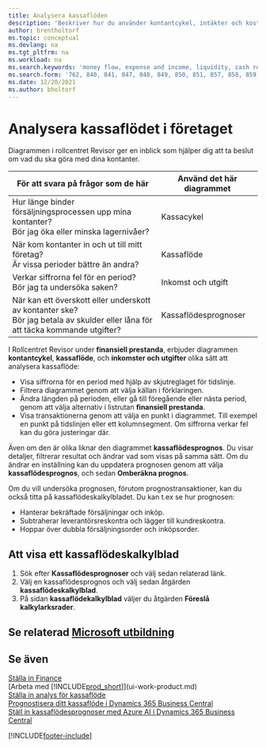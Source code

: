 ```yaml
---
title: Analysera kassaflöden
description: 'Beskriver hur du använder kontantcykel, intäkter och kostnader, kassaflöde och kassaflödesprognosdiagrammet för att analysera tidigare flöden av likvida medel från och till ditt företag.'
author: brentholtorf
ms.topic: conceptual
ms.devlang: na
ms.tgt_pltfrm: na
ms.workload: na
ms.search.keywords: 'money flow, expense and income, liquidity, cash receipts minus cash payments, Cartera'
ms.search.form: '762, 840, 841, 847, 848, 849, 850, 851, 857, 858, 859, 860, 862, 863, 865, 866, 867, 868, 869, 1818'
ms.date: 12/20/2021
ms.author: bholtorf
---
```

# Analysera kassaflödet i företaget
Diagrammen i rollcentret Revisor ger en inblick som hjälper dig att ta beslut om vad du ska göra med dina kontanter.  

| För att svara på frågor som de här | Använd det här diagrammet |
| --- | --- |
| Hur länge binder försäljningsprocessen upp mina kontanter?</br> Bör jag öka eller minska lagernivåer? |Kassacykel |
| När kom kontanter in och ut till mitt företag?</br> Är vissa perioder bättre än andra? |Kassaflöde |
| Verkar siffrorna fel för en period?</br> Bör jag ta undersöka saken? |Inkomst och utgift |
| När kan ett överskott eller underskott av kontanter ske?</br> Bör jag betala av skulder eller låna för att täcka kommande utgifter? |Kassaflödesprognoser |

I Rollcentret Revisor under **finansiell prestanda**, erbjuder diagrammen **kontantcykel**, **kassaflöde**, och **inkomster och utgifter** olika sätt att analysera kassaflöde:  

* Visa siffrorna för en period med hjälp av skjutreglaget för tidslinje.  
* Filtrera diagrammet genom att välja källan i förklaringen.  
* Ändra längden på perioden, eller gå till föregående eller nästa period, genom att välja alternativ i listrutan **finansiell prestanda**.  
* Visa transaktionerna genom att välja en punkt i diagrammet. Till exempel en punkt på tidslinjen eller ett kolumnsegment. Om siffrorna verkar fel kan du göra justeringar där.  

Även om den är olika liknar den diagrammet **kassaflödesprognos**. Du visar detaljer, filtrerar resultat och ändrar vad som visas på samma sätt. Om du ändrar en inställning kan du uppdatera prognosen genom att välja **kassaflödesprognos**, och sedan **Omberäkna prognos**.

Om du vill undersöka prognosen, förutom prognostransaktioner, kan du också titta på kassaflödeskalkylbladet. Du kan t.ex se hur prognosen:

* Hanterar bekräftade försäljningar och inköp.  
* Subtraherar leverantörsreskontra och lägger till kundreskontra.  
* Hoppar över dubbla försäljningsorder och inköpsorder.  

## Att visa ett kassaflödeskalkylblad

1. Sök efter **Kassaflödesprognoser** och välj sedan relaterad länk.  
2. Välj en kassaflödesprognos och välj sedan åtgärden **kassaflödeskalkylblad**.  
3. På sidan **kassaflödekalkylblad** väljer du åtgärden **Föreslå kalkylarksrader**.  

## Se relaterad [Microsoft utbildning](/training/modules/forecast-cash-flow-dynamics-365-business-central/index)

## Se även

[Ställa in Finance](finance-setup-finance.md)  
[Arbeta med [!INCLUDE[prod_short](includes/prod_short.md)]](ui-work-product.md)  
[Ställa in analys för kassaflöde](finance-setup-cash-flow-analyses.md)  
[Prognostisera ditt kassaflöde i Dynamics 365 Business Central](/training/modules/forecast-cash-flow-dynamics-365-business-central/index)  
[Ställ in kassaflödesprognoser med Azure AI i Dynamics 365 Business Central](/training/modules/setup-cash-flow-forecasts/)  

[!INCLUDE[footer-include](includes/footer-banner.md)]
